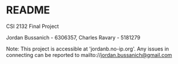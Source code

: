 README
======

CSI 2132 Final Project

Jordan Bussanich - 6306357, Charles Ravary - 5181279

Note: This project is accessible at 'jordanb.no-ip.org'. Any issues in connecting can be reported to mailto://jordan.bussanich@gmail.com